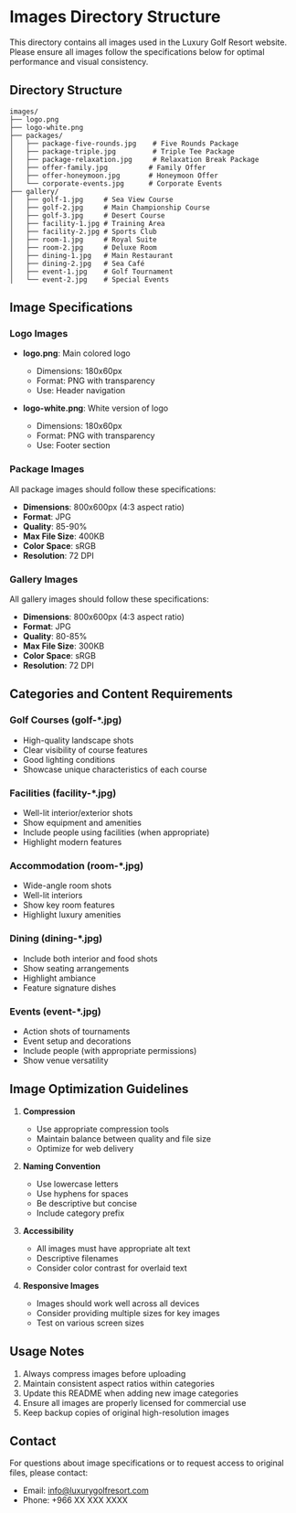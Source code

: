# Images Directory Structure

This directory contains all images used in the Luxury Golf Resort website. Please ensure all images follow the specifications below for optimal performance and visual consistency.

## Directory Structure

```
images/
├── logo.png
├── logo-white.png
├── packages/
│   ├── package-five-rounds.jpg    # Five Rounds Package
│   ├── package-triple.jpg         # Triple Tee Package
│   ├── package-relaxation.jpg     # Relaxation Break Package
│   ├── offer-family.jpg          # Family Offer
│   ├── offer-honeymoon.jpg       # Honeymoon Offer
│   └── corporate-events.jpg      # Corporate Events
├── gallery/
│   ├── golf-1.jpg     # Sea View Course
│   ├── golf-2.jpg     # Main Championship Course
│   ├── golf-3.jpg     # Desert Course
│   ├── facility-1.jpg # Training Area
│   ├── facility-2.jpg # Sports Club
│   ├── room-1.jpg     # Royal Suite
│   ├── room-2.jpg     # Deluxe Room
│   ├── dining-1.jpg   # Main Restaurant
│   ├── dining-2.jpg   # Sea Café
│   ├── event-1.jpg    # Golf Tournament
│   └── event-2.jpg    # Special Events
```

## Image Specifications

### Logo Images
- **logo.png**: Main colored logo
  - Dimensions: 180x60px
  - Format: PNG with transparency
  - Use: Header navigation

- **logo-white.png**: White version of logo
  - Dimensions: 180x60px
  - Format: PNG with transparency
  - Use: Footer section

### Package Images
All package images should follow these specifications:
- **Dimensions**: 800x600px (4:3 aspect ratio)
- **Format**: JPG
- **Quality**: 85-90%
- **Max File Size**: 400KB
- **Color Space**: sRGB
- **Resolution**: 72 DPI

### Gallery Images
All gallery images should follow these specifications:
- **Dimensions**: 800x600px (4:3 aspect ratio)
- **Format**: JPG
- **Quality**: 80-85%
- **Max File Size**: 300KB
- **Color Space**: sRGB
- **Resolution**: 72 DPI

## Categories and Content Requirements

### Golf Courses (golf-*.jpg)
- High-quality landscape shots
- Clear visibility of course features
- Good lighting conditions
- Showcase unique characteristics of each course

### Facilities (facility-*.jpg)
- Well-lit interior/exterior shots
- Show equipment and amenities
- Include people using facilities (when appropriate)
- Highlight modern features

### Accommodation (room-*.jpg)
- Wide-angle room shots
- Well-lit interiors
- Show key room features
- Highlight luxury amenities

### Dining (dining-*.jpg)
- Include both interior and food shots
- Show seating arrangements
- Highlight ambiance
- Feature signature dishes

### Events (event-*.jpg)
- Action shots of tournaments
- Event setup and decorations
- Include people (with appropriate permissions)
- Show venue versatility

## Image Optimization Guidelines

1. **Compression**
   - Use appropriate compression tools
   - Maintain balance between quality and file size
   - Optimize for web delivery

2. **Naming Convention**
   - Use lowercase letters
   - Use hyphens for spaces
   - Be descriptive but concise
   - Include category prefix

3. **Accessibility**
   - All images must have appropriate alt text
   - Descriptive filenames
   - Consider color contrast for overlaid text

4. **Responsive Images**
   - Images should work well across all devices
   - Consider providing multiple sizes for key images
   - Test on various screen sizes

## Usage Notes

1. Always compress images before uploading
2. Maintain consistent aspect ratios within categories
3. Update this README when adding new image categories
4. Ensure all images are properly licensed for commercial use
5. Keep backup copies of original high-resolution images

## Contact

For questions about image specifications or to request access to original files, please contact:
- Email: info@luxurygolfresort.com
- Phone: +966 XX XXX XXXX 